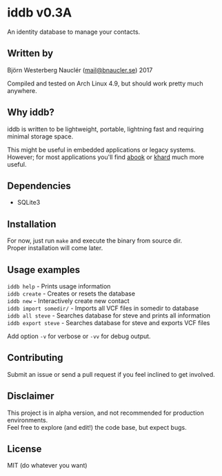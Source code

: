# iddb v0.3A
An identity database to manage your contacts.  

## Written by
Björn Westerberg Nauclér (mail@bnaucler.se) 2017

Compiled and tested on Arch Linux 4.9, but should work pretty much anywhere.

## Why iddb?
iddb is written to be lightweight, portable, lightning fast and requiring minimal storage space.

This might be useful in embedded applications or legacy systems.  
However; for most applications you'll find [abook](http://abook.sourceforge.net/) or [khard](https://github.com/scheibler/khard) much more useful.

## Dependencies
* SQLite3

## Installation
For now, just run `make` and execute the binary from source dir.  
Proper installation will come later.

## Usage examples
`iddb help` - Prints usage information  
`iddb create` - Creates or resets the database  
`iddb new` - Interactively create new contact  
`iddb import somedir/` - Imports all VCF files in somedir to database  
`iddb all steve` - Searches database for steve and prints all information  
`iddb export steve` - Searches database for steve and exports VCF files

Add option `-v` for verbose or `-vv` for debug output.

## Contributing
Submit an issue or send a pull request if you feel inclined to get involved.

## Disclaimer
This project is in alpha version, and not recommended for production environments.  
Feel free to explore (and edit!) the code base, but expect bugs.

## License
MIT (do whatever you want)
